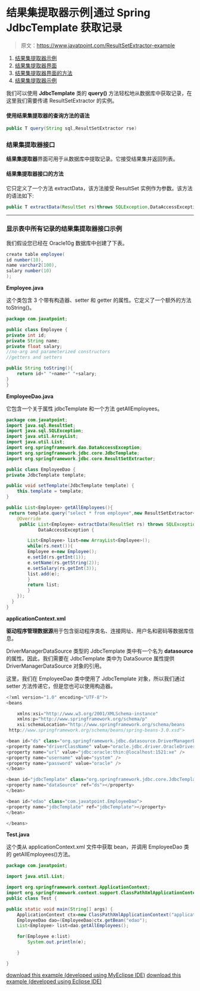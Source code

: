 # 结果集提取器示例|通过 Spring JdbcTemplate 获取记录

> 原文：<https://www.javatpoint.com/ResultSetExtractor-example>

1.  [结果集提取器示例](#)
2.  [结果集提取器界面](#)
3.  [结果集提取器界面的方法](#)
4.  [结果集提取器示例](#)

我们可以使用 **JdbcTemplate** 类的 **query()** 方法轻松地从数据库中获取记录，在这里我们需要传递 ResultSetExtractor 的实例。

#### 使用结果集提取器的查询方法的语法

```java
public T query(String sql,ResultSetExtractor rse) 
```

### 结果集提取器接口

**结果集提取器**界面可用于从数据库中提取记录。它接受结果集并返回列表。

#### 结果集提取器接口的方法

它只定义了一个方法 extractData，该方法接受 ResultSet 实例作为参数。该方法的语法如下:

```java
public T extractData(ResultSet rs)throws SQLException,DataAccessException

```

* * *

### 显示表中所有记录的结果集提取器接口示例

我们假设您已经在 Oracle10g 数据库中创建了下表。

```java
create table employee(
id number(10),
name varchar2(100),
salary number(10)
);

```

**Employee.java**

这个类包含 3 个带有构造器、setter 和 getter 的属性。它定义了一个额外的方法 toString()。

```java
package com.javatpoint;

public class Employee {
private int id;
private String name;
private float salary;
//no-arg and parameterized constructors
//getters and setters

public String toString(){
	return id+" "+name+" "+salary;
}
}

```

**EmployeeDao.java**

它包含一个关于属性 jdbcTemplate 和一个方法 getAllEmployees。

```java
package com.javatpoint;
import java.sql.ResultSet;
import java.sql.SQLException;
import java.util.ArrayList;
import java.util.List;
import org.springframework.dao.DataAccessException;
import org.springframework.jdbc.core.JdbcTemplate;
import org.springframework.jdbc.core.ResultSetExtractor;

public class EmployeeDao {
private JdbcTemplate template;

public void setTemplate(JdbcTemplate template) {
	this.template = template;
}

public List<Employee> getAllEmployees(){
 return template.query("select * from employee",new ResultSetExtractor<List<Employee>>(){
	@Override
	 public List<Employee> extractData(ResultSet rs) throws SQLException,
			DataAccessException {

		List<Employee> list=new ArrayList<Employee>();
		while(rs.next()){
		Employee e=new Employee();
		e.setId(rs.getInt(1));
		e.setName(rs.getString(2));
		e.setSalary(rs.getInt(3));
		list.add(e);
		}
		return list;
		}
	});
  }
}

```

**applicationContext.xml**

**驱动程序管理数据源**用于包含驱动程序类名、连接网址、用户名和密码等数据库信息。

DriverManagerDataSource 类型的 JdbcTemplate 类中有一个名为 **datasource** 的属性。因此，我们需要在 JdbcTemplate 类中为 DataSource 属性提供 DriverManagerDataSource 对象的引用。

这里，我们在 EmployeeDao 类中使用了 JdbcTemplate 对象，所以我们通过 setter 方法传递它，但是您也可以使用构造器。

```java
<?xml version="1.0" encoding="UTF-8"?>
<beans

	xmlns:xsi="http://www.w3.org/2001/XMLSchema-instance"
	xmlns:p="http://www.springframework.org/schema/p"
	xsi:schemaLocation="http://www.springframework.org/schema/beans
 http://www.springframework.org/schema/beans/spring-beans-3.0.xsd">

<bean id="ds" class="org.springframework.jdbc.datasource.DriverManagerDataSource">
<property name="driverClassName" value="oracle.jdbc.driver.OracleDriver" />
<property name="url" value="jdbc:oracle:thin:@localhost:1521:xe" />
<property name="username" value="system" />
<property name="password" value="oracle" />
</bean>

<bean id="jdbcTemplate" class="org.springframework.jdbc.core.JdbcTemplate">
<property name="dataSource" ref="ds"></property>
</bean>

<bean id="edao" class="com.javatpoint.EmployeeDao">
<property name="jdbcTemplate" ref="jdbcTemplate"></property>
</bean>

</beans>

```

**Test.java**

这个类从 applicationContext.xml 文件中获取 bean，并调用 EmployeeDao 类的 getAllEmployees()方法。

```java
package com.javatpoint;

import java.util.List;

import org.springframework.context.ApplicationContext;
import org.springframework.context.support.ClassPathXmlApplicationContext;
public class Test {

public static void main(String[] args) {
	ApplicationContext ctx=new ClassPathXmlApplicationContext("applicationContext.xml");
	EmployeeDao dao=(EmployeeDao)ctx.getBean("edao");
	List<Employee> list=dao.getAllEmployees();

	for(Employee e:list)
		System.out.println(e);

	}

}

```

[download this example (developed using MyEclipse IDE)](https://static.javatpoint.com/src/sp/jdbc3.zip)
[download this example (developed using Eclipse IDE)](https://static.javatpoint.com/src/sp/eclipse/jdbc3.zip)